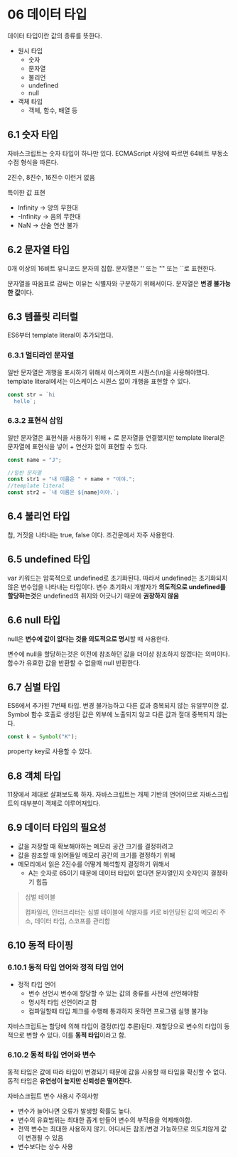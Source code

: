 # 06 데이터 타입

데이터 타입이란 값의 종류를 뜻한다.

- 원시 타입
  - 숫자
  - 문자열
  - 불리언
  - undefined
  - null
- 객체 타입
  - 객체, 함수, 배열 등

## 6.1 숫자 타입

자바스크립트는 숫자 타입이 하나만 있다.
ECMAScript 사양에 따르면 64비트 부동소수점 형식을 따른다.

2진수, 8진수, 16진수 이런거 없음

특이한 값 표현

- Infinity -> 양의 무한대
- -Infinity -> 음의 무한대
- NaN -> 산술 연산 불가

## 6.2 문자열 타입

0개 이상의 16비트 유니코드 문자의 집합.
문자열은 '' 또는 "" 또는 ``로 표현한다.

문자열을 따옴표로 감싸는 이유는 식별자와 구분하기 위해서이다.
문자열은 **변경 불가능한 값**이다.

## 6.3 템플릿 리터럴

ES6부터 template literal이 추가되었다.

### 6.3.1 멀티라인 문자열

일반 문자열은 개행을 표시하기 위해서 이스케이프 시퀀스(\n)을 사용해야했다.
template literal에서는 이스케이스 시퀀스 없이 개행을 표현할 수 있다.

```javascript
const str = `hi
  hello`;
```

### 6.3.2 표현식 삽입

일반 문자열은 표현식을 사용하기 위해 + 로 문자열을 연결했지만
template literal은 문자열에 표현식을 넣어 + 연산자 없이 표현할 수 있다.

```javascript
const name = "J";

//일반 문자열
const str1 = "내 이름은 " + name + "이야.";
//template literal
const str2 = `내 이름은 ${name}이야.`;
```

## 6.4 불리언 타입

참, 거짓을 나타내는 true, false 이다.
조건문에서 자주 사용한다.

## 6.5 undefined 타입

var 키워드는 암묵적으로 undefined로 초기화된다.
따라서 undefined는 초기화되지 않은 변수임을 나타내는 타입이다.
변수 초기화시 개발자가 **의도적으로 undefined를 할당하는것**은 undefined의 취지와 어긋나기 때문에 **권장하지 않음**

## 6.6 null 타입

null은 **변수에 값이 없다는 것을 의도적으로 명시**할 때 사용한다.

변수에 null을 할당하는것은 이전에 참조하던 값을 더이상 참조하지 않겠다는 의미이다.
함수가 유효한 값을 반환할 수 없을때 null 반환한다.

## 6.7 심벌 타입

ES6에서 추가된 7번째 타입. 변경 불가능하고 다른 값과 중복되지 않는 유일무이한 값.
Symbol 함수 호출로 생성된 값은 외부에 노출되지 않고 다른 값과 절대 중복되지 않는다.

```javascript
const k = Symbol("K");
```

property key로 사용할 수 있다.

## 6.8 객체 타입

11장에서 제대로 살펴보도록 하자.
자바스크립트는 개체 기반의 언어이므로 자바스크립트의 대부분이 객체로 이루어져있다.

## 6.9 데이터 타입의 필요성

- 값을 저장할 때 확보해야하는 메모리 공간 크기를 결정하려고
- 값을 참조할 때 읽어들일 메모리 공간의 크기를 결정하기 위해
- 메모리에서 읽은 2진수를 어떻게 해석할지 결정하기 위해서
  - A는 숫자로 65이기 때문에 데이터 타입이 없다면 문자열인지 숫자인지 결정하기 힘듬

> 심벌 테이블
>
> 컴파일러, 인터프리터는 심벌 테이블에
> 식별자를 키로 바인딩된 값의 메모리 주소, 데이터 타입, 스코프를 관리함

## 6.10 동적 타이핑

### 6.10.1 동적 타입 언어와 정적 타입 언어

- 정적 타입 언어
  - 변수 선언시 변수에 할당할 수 있는 값의 종류를 사전에 선언해야함
  - 명시적 타입 선언이라고 함
  - 컴파일할때 타입 체크를 수행해 통과하지 못하면 프로그램 실행 불가능

자바스크립트는 할당에 의해 타입이 결정(타입 추론)된다.
재할당으로 변수의 타입이 동적으로 변할 수 있다.
이를 **동적 타입**이라고 함.

### 6.10.2 동적 타입 언어와 변수

동적 타입은 값에 따라 타입이 변경되기 때문에 값을 사용할 때 타입을 확신할 수 없다.
동적 타입은 **유연성이 높지만 신뢰성은 떨어진다.**

자바스크립트 변수 사용시 주의사항

- 변수가 늘어나면 오류가 발생할 확률도 높다.
- 변수의 유효범위는 최대한 좁게 만들어 변수의 부작용을 억제해야함.
- 전역 변수는 최대한 사용하지 않기. 어디서든 참조/변경 가능하므로 의도치않게 값이 변경될 수 있음
- 변수보다는 상수 사용
